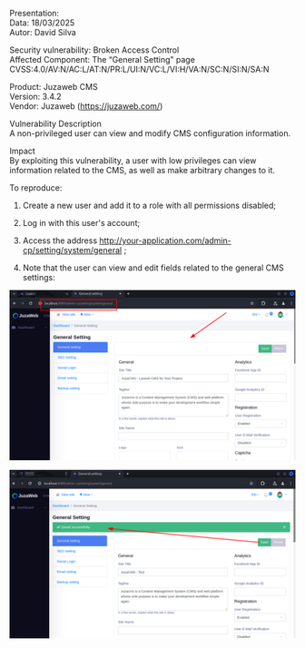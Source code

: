 Presentation:\
Data: 18/03/2025\
Autor: David Silva

Security vulnerability: Broken Access Control\
Affected Component:  The “General Setting" page\
CVSS:4.0/AV:N/AC:L/AT:N/PR:L/UI:N/VC:L/VI:H/VA:N/SC:N/SI:N/SA:N

Product: Juzaweb CMS\
Version: 3.4.2\
Vendor: Juzaweb (https://juzaweb.com/)

Vulnerability Description\
A non-privileged user can view and modify CMS configuration information.

Impact\
By exploiting this vulnerability, a user with low privileges can view information related to the CMS, as well as make arbitrary changes to it.

To reproduce:
1) Create a new user and add it to a role with all permissions disabled;

2) Log in with this user's account;

3) Access the address http://your-application.com/admin-cp/setting/system/general ;

4) Note that the user can view and edit fields related to the general CMS settings:

![step4](img/1e.png)

![step5](img/2e.png)
